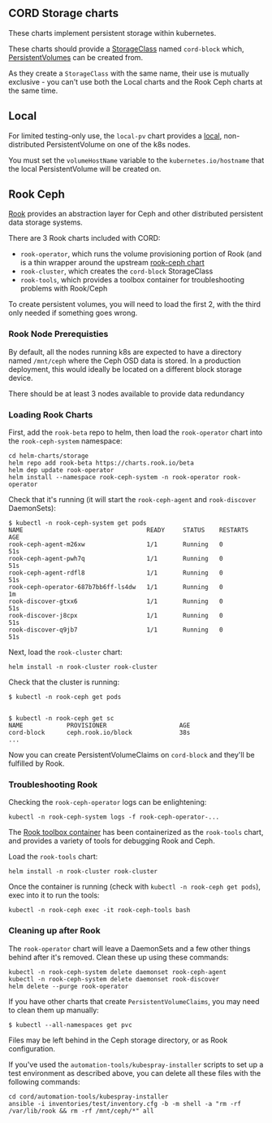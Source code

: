 ## CORD Storage charts

These charts implement persistent storage within kubernetes.

These charts should provide a
[StorageClass](https://kubernetes.io/docs/concepts/storage/storage-classes/)
named `cord-block` which,
[PersistentVolumes](https://kubernetes.io/docs/concepts/storage/persistent-volumes/)
can be created from.

As they create a `StorageClass` with the same name, their use is mutually
exclusive - you can't use both the Local charts and the Rook Ceph charts at the
same time.

## Local

For limited testing-only use, the `local-pv` chart provides a
[local](https://kubernetes.io/docs/concepts/storage/volumes/#local),
non-distributed PersistentVolume on one of the k8s nodes.

You must set the `volumeHostName` variable to the `kubernetes.io/hostname` that
the local PersistentVolume will be created on.

## Rook Ceph

[Rook](https://rook.github.io/) provides an abstraction layer for Ceph and
other distributed persistent data storage systems.

There are 3 Rook charts included with CORD:

 - `rook-operator`, which runs the volume provisioning portion of Rook (and is
   a thin wrapper around the upstream [rook-ceph
   chart](https://rook.github.io/docs/rook/v0.8/helm-operator.html)
 - `rook-cluster`, which creates the `cord-block` StorageClass
 - `rook-tools`, which provides a toolbox container for troubleshooting
   problems with Rook/Ceph

To create persistent volumes, you will need to load the first 2, with the third
only needed if something goes wrong.

### Rook Node Prerequisties

By default, all the nodes running k8s are expected to have a directory named
`/mnt/ceph` where the Ceph OSD data is stored.  In a production deployment,
this would ideally be located on a different block storage device.

There should be at least 3 nodes available to provide data redundancy

### Loading Rook Charts

First, add the `rook-beta` repo to helm, then load the `rook-operator` chart
into the `rook-ceph-system` namespace:

```shell
cd helm-charts/storage
helm repo add rook-beta https://charts.rook.io/beta
helm dep update rook-operator
helm install --namespace rook-ceph-system -n rook-operator rook-operator
```

Check that it's running (it will start the `rook-ceph-agent` and `rook-discover` DaemonSets):

```shell
$ kubectl -n rook-ceph-system get pods
NAME                                  READY     STATUS    RESTARTS   AGE
rook-ceph-agent-m26xw                 1/1       Running   0          51s
rook-ceph-agent-pwh7q                 1/1       Running   0          51s
rook-ceph-agent-rdfl8                 1/1       Running   0          51s
rook-ceph-operator-687b7bb6ff-ls4dw   1/1       Running   0          1m
rook-discover-gtxx6                   1/1       Running   0          51s
rook-discover-j8cpx                   1/1       Running   0          51s
rook-discover-q9jb7                   1/1       Running   0          51s
```

Next, load the `rook-cluster` chart:

```shell
helm install -n rook-cluster rook-cluster
```

Check that the cluster is running:

```shell
$ kubectl -n rook-ceph get pods


$ kubectl -n rook-ceph get sc
NAME            PROVISIONER                    AGE
cord-block      ceph.rook.io/block             38s
...
```

Now you can create PersistentVolumeClaims on `cord-block` and they'll be
fulfilled by Rook.

### Troubleshooting Rook

Checking the `rook-ceph-operator` logs can be enlightening:

```shell
kubectl -n rook-ceph-system logs -f rook-ceph-operator-...
```

The [Rook toolbox container](https://rook.io/docs/rook/v0.8/toolbox.html) has
been containerized as the `rook-tools` chart, and provides a variety of tools
for debugging Rook and Ceph.

Load the `rook-tools` chart:

```shell
helm install -n rook-cluster rook-cluster
```

Once the container is running (check with `kubectl -n rook-ceph get pods`),
exec into it to run the tools:

```shell
kubectl -n rook-ceph exec -it rook-ceph-tools bash
```

### Cleaning up after Rook

The `rook-operator` chart will leave a DaemonSets and a few other things behind
after it's removed. Clean these up using these commands:

```shell
kubectl -n rook-ceph-system delete daemonset rook-ceph-agent
kubectl -n rook-ceph-system delete daemonset rook-discover
helm delete --purge rook-operator
```

If you have other charts that create `PersistentVolumeClaims`, you may need to
clean them up manually:

```shell
$ kubectl --all-namespaces get pvc
```

Files may be left behind in the Ceph storage directory, or as Rook configuration.

If you've used the `automation-tools/kubespray-installer` scripts to set up a
test environment as described above, you can delete all these files with the
following commands:

```shell
cd cord/automation-tools/kubespray-installer
ansible -i inventories/test/inventory.cfg -b -m shell -a "rm -rf /var/lib/rook && rm -rf /mnt/ceph/*" all
```

